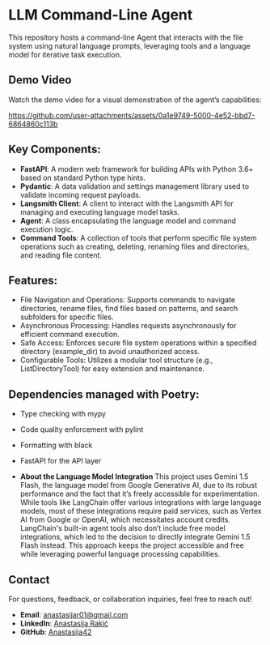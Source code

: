 # LLM Command-Line Agent
This repository hosts a command-line Agent that interacts with the file system using natural language prompts, leveraging tools and a language model for iterative task execution. 

## Demo Video
Watch the demo video for a visual demonstration of the agent’s capabilities: 

https://github.com/user-attachments/assets/0a1e9749-5000-4e52-bbd7-6864860c113b


Key Components:
---------------
- **FastAPI**: A modern web framework for building APIs with Python 3.6+
                based on standard Python type hints.
- **Pydantic**: A data validation and settings management library used to
                validate incoming request payloads.
- **Langsmith Client**: A client to interact with the Langsmith API for
                managing and executing language model tasks.
- **Agent**: A class encapsulating the language model and command execution logic.
- **Command Tools**: A collection of tools that perform specific file system operations
            such as creating, deleting, renaming files and directories, and reading file content.

Features:
--------
- File Navigation and Operations: Supports commands to navigate directories, rename files, find files based on patterns, and search subfolders for specific files.
- Asynchronous Processing: Handles requests asynchronously for efficient command execution.
- Safe Access: Enforces secure file system operations within a specified directory (example_dir) to avoid unauthorized access.
- Configurable Tools: Utilizes a modular tool structure (e.g., ListDirectoryTool) for easy extension and maintenance.

Dependencies managed with Poetry:
--------------------------------
- Type checking with mypy
- Code quality enforcement with pylint
- Formatting with black
- FastAPI for the API layer

- **About the Language Model Integration**
This project uses Gemini 1.5 Flash, the language model from Google Generative AI, due to its robust performance and the fact that it’s freely accessible for experimentation.
While tools like LangChain offer various integrations with large language models, most of these integrations require paid services,
such as Vertex AI from Google or OpenAI, which necessitates account credits.
LangChain's built-in agent tools also don’t include free model integrations, which led to the decision to directly integrate Gemini 1.5 Flash instead.
This approach keeps the project accessible and free while leveraging powerful language processing capabilities.

Contact
-------
For questions, feedback, or collaboration inquiries, feel free to reach out!

- **Email**: [anastasijar01@gmail.com](mailto:anastasijar01@gmail.com)
- **LinkedIn**: [Anastasija Rakić](https://www.linkedin.com/in/anastasija-raki%C4%87-96725b256/)
- **GitHub**: [Anastasija42](https://github.com/Anastasija42)  
